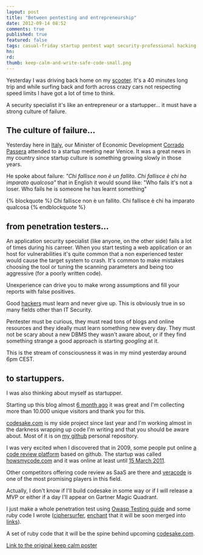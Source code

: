 ```yaml
---
layout: post
title: "Between pentesting and entrepreneurship"
date: 2012-09-14 08:52
comments: true
published: true
featured: false
tags: casual-friday startup pentest wapt security-professional hacking hacking-mindset random-thoughts
hn: 
rd: 
thumb: keep-calm-and-write-safe-code-small.png
---
```

Yesterday I was driving back home on my
[scooter](http://www.uk.vespa.com/#/vespa/IT/it/Modelli/Vespa-LX/Vespa-LX-125-ie).
It's a 40 minutes long trip and while surfing back and forth across crazy cars
not respecting speed limits I have got a lot of time to think.

A security specialist it's like an entrepreneur or a startupper... it must have
a strong culture of failure.

<!-- more -->

## The culture of failure...

Yesterday here in [Italy](http://www.italiastartup.it/), our Minister of
Economic Development [Corrado Passera](http://en.wikipedia.org/wiki/Corrado_Passera) attended to a startup
meeting near Venice. It was a great news in my country since startup culture is
something growing slowly in those years. 

He spoke about failure: _"Chi fallisce non è un fallito. Chi fallisce è chi ha
imparato qualcosa"_ that in English it would sound like: "Who fails it's not a
loser. Who fails he is someone he has learnt something"

{% blockquote %}
Chi fallisce non è un fallito. Chi fallisce è chi ha imparato qualcosa
{% endblockquote %}

## from penetration testers... 

An application security specialist (like anyone, on the other side) fails a lot
of times during his carreer. 
When you start testing a web application or an host for vulnerabilities it's
quite common that a non experienced tester would cause the target system to
crash.
It's common to make mistakes choosing the tool or tuning the scanning
parameters and being too aggressive (for a poorly written code).

Unexperience can drive you to make wrong assumptions and fill your reports with
false positives. 

Good [hackers](http://en.wikipedia.org/wiki/Hacker) must learn and never give
up. This is obviously true in so many fields other than IT Security.

Pentester must be curious, they must read tons of blogs and online resources
and they ideally must learn something new every day.
They must not be scary about a new DBMS they wasn't aware about, or if they
find something strange a good approach is starting _googling_ at it.

This is the stream of consciousness it was in my mind yesterday around 6pm CEST.

## to startuppers.

I was also thinking about myself as startupper. 

Starting up this blog almost [6 month ago](http://armoredcode.com/blog/hello-world/) it was great and I'm collecting
more than 10.000 unique visitors and thank you for this.

[codesake.com](http://codesake.com) is my side project since last year and I'm
working almost in the darkness wrapping up code I'm writing and that you should
be aware about. Most of it is on [my github](https://github.com/thesp0nge)
personal repository.

I was very excited when I discovered that in 2009, some people put online [a
code review platform](https://groups.google.com/forum/?fromgroups=#!topic/pygr-dev/VLW4KxgMGIo)
based on github. The startup was called
[howsmycode.com](http://howsmycode.com/) and it was online at least until [15 March
2011](http://wayback.archive.org/web/20110315000000*/http://howsmycode.com/).

Other competitors offering code review as SaaS are there and
[veracode](http://www.veracode.com/blog/2012/08/using-veracodes-saas-engine-to-quickly-roll-out-scanning-programs/)
is one of the most promising players in this field.

Actually, I don't know if I'll build codesake in some way or if I will release
a MVP or either if a day I'll appear on Gartner Magic Quadrant.

I just make a whole penetration test using [Owasp Testing guide](https://www.owasp.org/index.php/OWASP_Testing_Guide_v3_Table_of_Contents)
and some ruby code I wrote
([ciphersurfer](https://github.com/thesp0nge/ciphersurfer),
[enchant](https://github.com/thesp0nge/enchant) that it will be soon merged
into [links](https://github.com/thesp0nge/links)).

A set of ruby code that it will be the spine behind upcoming [codesake.com](http://codesake.com).


[Link to the original keep calm poster](http://www.keepcalm-o-matic.co.uk/p/keep-calm-and-write-safe-code-2/)
